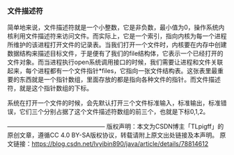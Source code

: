 ### 文件描述符

简单地来说，文件描述符就是一个小整数，它是非负数，最小值为0，操作系统内核利用文件描述符来访问文件。而实际上，它是一个索引，指向内核为每一个进程所维护的该进程打开文件的记录表。当我们打开一个文件时，内核要在内存中创建数据结构来描述目标文件，于是便有了我们的file结构体，它表示一个已经打开的文件对象。而当进程执行open系统调用接口的时候，我们需要让进程和文件关联起来，每个进程都有一个文件指针*files，它指向一张文件结构表。这张表里最重要的东西就是一个指针数组，里面存放的都是指向各种文件的指针。而文件描述符，就是这个指针数组的下标。

系统在打开一个文件的时候，会先默认打开三个文件标准输入，标准输出，标准错误，它们三个分别占据了这个文件描述符数组的前三个，也就是下标0,1,2。

————————————————
版权声明：本文为CSDN博主「TLpigff」的原创文章，遵循CC 4.0 BY-SA版权协议，转载请附上原文出处链接及本声明。
原文链接：https://blog.csdn.net/lvyibin890/java/article/details/78814612

